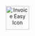 <div align="center">
    <img src="https://github.com/brodysctt/invoice-easy/blob/main/apps/mobile/assets/images/icon.png?raw=true" width="64" height="64" alt="Invoice Easy Icon">
</div>

